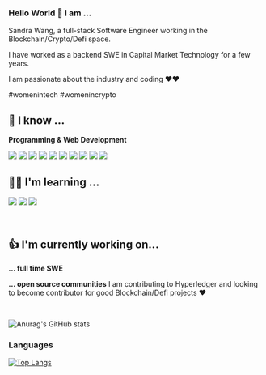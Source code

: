 ### Hello World 👋 I am ...

Sandra Wang, a full-stack Software Engineer working in the Blockchain/Crypto/Defi space. 

I have worked as a backend SWE in Capital Market Technology for a few years.

I am passionate about the industry and coding ❤❤️ 

\#womenintech \#womenincrypto


## 🌸 I know ...

**Programming & Web Development**

<p>
<img src="{https://img.shields.io/badge/Java-ED8B00?style=for-the-badge&logo=java&logoColor=white}" />
<img src="{https://img.shields.io/badge/Go-00ADD8?style=for-the-badge&logo=go&logoColor=white}" />
<img src="{https://img.shields.io/badge/Kotlin-0095D5?&style=for-the-badge&logo=kotlin&logoColor=white}" />
<img src="{https://img.shields.io/badge/Python-FFD43B?style=for-the-badge&logo=python&logoColor=blue}" />
<img src="{https://img.shields.io/badge/C-00599C?style=for-the-badge&logo=c&logoColor=white}" />
<img src="{https://img.shields.io/badge/R-276DC3?style=for-the-badge&logo=r&logoColor=white}" />
<img src="{https://img.shields.io/badge/GraphQl-E10098?style=for-the-badge&logo=graphql&logoColor=white}" />

<img src="{https://img.shields.io/badge/MongoDB-4EA94B?style=for-the-badge&logo=mongodb&logoColor=white}" />
<img src="{https://img.shields.io/badge/PostgreSQL-316192?style=for-the-badge&logo=postgresql&logoColor=white}" />

<img src="{https://img.shields.io/badge/rabbitmq-%23FF6600.svg?&style=for-the-badge&logo=rabbitmq&logoColor=white}" />
</p>


## 👩‍💻 I'm learning ...
<p>
<img src="{https://img.shields.io/badge/Solidity-e6e6e6?style=for-the-badge&logo=solidity&logoColor=black}" />
<img src="{https://img.shields.io/badge/TypeScript-007ACC?style=for-the-badge&logo=typescript&logoColor=white}" />
<img src="{https://img.shields.io/badge/Rust-black?style=for-the-badge&logo=rust&logoColor=#E57324}" />
</p>

<br/>

## 👍 I'm currently working on...

**... full time SWE**

**... open source communities**
I am contributing to Hyperledger and looking to become contributor for good  Blockchain/Defi projects ❤️


<br/>


![Anurag's GitHub stats](https://github-readme-stats.vercel.app/api?username=sandrawangyx&show_icons=true)


### Languages
[![Top Langs](https://github-readme-stats.vercel.app/api/top-langs/?username=sandrawangyx&langs_count=8)](https://github.com/anuraghazra/github-readme-stats)
